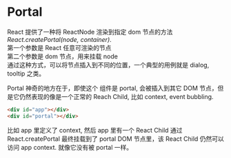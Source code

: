 # Portal
React 提供了一种将 ReactNode 渲染到指定 dom 节点的方法 *React.createPortal(node, container)*.  
第一个参数是 React 任意可渲染的节点  
第二个参数是 dom 节点，用来挂载 node  
通过这种方式，可以将节点插入到不同的位置，一个典型的用例就是 dialog, tooltip 之类。  

Portal 神奇的地方在于，即使这个 组件是 portal, 会被插入到其它 DOM 节点，但是它仍然表现的像是一个正常的 Reach Child, 比如 context, event bubbling.  
```html
<div id="app"></div>
<div id="portal"></div>
```
比如 app 里定义了 context, 然后 app 里有一个 React Child 通过 React.createPortal 最终挂载到了 portal DOM 节点里，该 React Child 仍然可以访问 app context. 就像它没有被 portal 一样。